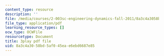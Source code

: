 ```yaml
---
content_type: resource
description: ''
file: /media/courses/2-003sc-engineering-dynamics-fall-2011/8a3c4a3058bd5af045eae6ebd6687e85_Fo-Y6kEMURk.pdf
file_type: application/pdf
learning_resource_types: []
ocw_type: OCWFile
resourcetype: Document
title: 3play pdf file
uid: 8a3c4a30-58bd-5af0-45ea-e6ebd6687e85
---
```

